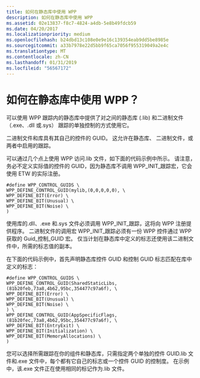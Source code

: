 ```yaml
---
title: 如何在静态库中使用 WPP
description: 如何在静态库中使用 WPP
ms.assetid: 02e13837-f8c7-4824-a4db-5e8b49fdcb59
ms.date: 04/20/2017
ms.localizationpriority: medium
ms.openlocfilehash: b24dbd13c108e0e9e16c139354eab9dd5be8985e
ms.sourcegitcommit: a33b7978e22d5bb9f65ca7056f955319049a2e4c
ms.translationtype: MT
ms.contentlocale: zh-CN
ms.lasthandoff: 01/31/2019
ms.locfileid: "56567172"
---
```

# <a name="how-do-i-use-wpp-in-static-libraries"></a>如何在静态库中使用 WPP？


可以使用 WPP 跟踪内的静态库中提供了对之间的静态库 (.lib) 和二进制文件 （.exe、.dll 或.sys） 跟踪的单独控制的方式使用它。

二进制文件和库具有其自己的控件的 GUID。 这允许在静态库、 二进制文件，或两者中启用的跟踪。

可以通过几个点上使用 WPP 访问.lib 文件，如下面的代码示例中所示。 请注意，务必不定义实际值的控件的 GUID，因为静态库不调用 WPP\_INIT\_跟踪宏，它会使用 ETW 的实际注册。

```
#define WPP_CONTROL_GUIDS \
WPP_DEFINE_CONTROL_GUID(mylib,(0,0,0,0,0), \
WPP_DEFINE_BIT(Error) \
WPP_DEFINE_BIT(Unusual) \
WPP_DEFINE_BIT(Noise) \
)
```

使用库的.dll、.exe 和.sys 文件必须调用 WPP\_INIT\_跟踪，这将向 WPP 注册提供程序。 二进制文件的调用宏 WPP\_INIT\_跟踪必须有一份 WPP 控件通过 WPP 获取的 Guid\_控制\_GUID 宏。 仅当计划在静态库中定义的标志还使用该二进制文件中，所需的标志值的副本。

在下面的代码示例中，首先声明静态库控件 GUID 和控制 GUID 标志匹配在库中定义的标志：

```
#define WPP_CONTROL_GUIDS \
WPP_DEFINE_CONTROL_GUID(SharedStaticLibs,(81b20feb,73a8,4b62,95bc,354477c97a6f), \
WPP_DEFINE_BIT(Error) \
WPP_DEFINE_BIT(Unusual) \
WPP_DEFINE_BIT(Noise) \
) \
WPP_DEFINE_CONTROL_GUID(AppSpecificFlags,(81b20fec,73a8,4b62,95bc,354477c97a6f), \
WPP_DEFINE_BIT(EntryExit) \
WPP_DEFINE_BIT(Initialization) \
WPP_DEFINE_BIT(MemoryAllocations) \
) 
```

您可以选择所需跟踪在你的组件和静态库，只需指定两个单独的控件 GUID.lib 文件和.exe 文件中，每个都有它自己的标志或一个控件 GUID 的控制度。 在示例中，该.exe 文件正在使用相同的标记作为.lib 文件。

 

 





